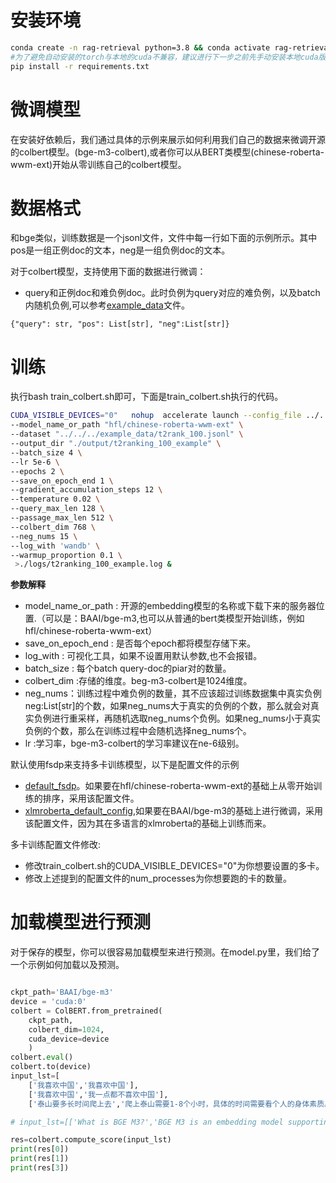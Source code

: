 
# 安装环境
```bash
conda create -n rag-retrieval python=3.8 && conda activate rag-retrieval
#为了避免自动安装的torch与本地的cuda不兼容，建议进行下一步之前先手动安装本地cuda版本兼容的torch。
pip install -r requirements.txt 
```

# 微调模型
在安装好依赖后，我们通过具体的示例来展示如何利用我们自己的数据来微调开源的colbert模型。(bge-m3-colbert),或者你可以从BERT类模型(chinese-roberta-wwm-ext)开始从零训练自己的colbert模型。

# 数据格式


和bge类似，训练数据是一个jsonl文件，文件中每一行如下面的示例所示。其中pos是一组正例doc的文本，neg是一组负例doc的文本。

对于colbert模型，支持使用下面的数据进行微调：

- query和正例doc和难负例doc。此时负例为query对应的难负例，以及batch内随机负例,可以参考[example_data](https://github.com/NLPJCL/RAG-Retrieval/blob/master/example_data/t2rank_100.jsonl)文件。
```
{"query": str, "pos": List[str], "neg":List[str]}
```



# 训练
执行bash train_colbert.sh即可，下面是train_colbert.sh执行的代码。

```bash
CUDA_VISIBLE_DEVICES="0"   nohup  accelerate launch --config_file ../../../config/default_fsdp.yaml train_colbert.py  \
--model_name_or_path "hfl/chinese-roberta-wwm-ext" \
--dataset "../../../example_data/t2rank_100.jsonl" \
--output_dir "./output/t2ranking_100_example" \
--batch_size 4 \
--lr 5e-6 \
--epochs 2 \
--save_on_epoch_end 1 \
--gradient_accumulation_steps 12 \
--temperature 0.02 \
--query_max_len 128 \
--passage_max_len 512 \
--colbert_dim 768 \
--neg_nums 15 \
--log_with 'wandb' \
--warmup_proportion 0.1 \
 >./logs/t2ranking_100_example.log &
```

**参数解释**
- model_name_or_path : 开源的embedding模型的名称或下载下来的服务器位置.（可以是：BAAI/bge-m3,也可以从普通的bert类模型开始训练，例如hfl/chinese-roberta-wwm-ext）
- save_on_epoch_end : 是否每个epoch都将模型存储下来。
- log_with : 可视化工具，如果不设置用默认参数,也不会报错。
- batch_size : 每个batch query-doc的piar对的数量。
- colbert_dim :存储的维度。beg-m3-colbert是1024维度。
- neg_nums：训练过程中难负例的数量，其不应该超过训练数据集中真实负例neg:List[str]的个数，如果neg_nums大于真实的负例的个数，那么就会对真实负例进行重采样，再随机选取neg_nums个负例。如果neg_nums小于真实负例的个数，那么在训练过程中会随机选择neg_nums个。
- lr :学习率，bge-m3-colbert的学习率建议在ne-6级别。

默认使用fsdp来支持多卡训练模型，以下是配置文件的示例
- [default_fsdp](https://github.com/NLPJCL/RAG-Retrieval/blob/master/config/default_fsdp.yaml)。如果要在hfl/chinese-roberta-wwm-ext的基础上从零开始训练的排序，采用该配置文件。
- [xlmroberta_default_config](https://github.com/NLPJCL/RAG-Retrieval/blob/master/config/xlmroberta_default_config.yaml),如果要在BAAI/bge-m3的基础上进行微调，采用该配置文件，因为其在多语言的xlmroberta的基础上训练而来。

多卡训练配置文件修改:
- 修改train_colbert.sh的CUDA_VISIBLE_DEVICES="0"为你想要设置的多卡。
- 修改上述提到的配置文件的num_processes为你想要跑的卡的数量。


# 加载模型进行预测

对于保存的模型，你可以很容易加载模型来进行预测。在model.py里，我们给了一个示例如何加载以及预测。


```python

ckpt_path='BAAI/bge-m3'
device = 'cuda:0'
colbert = ColBERT.from_pretrained(
    ckpt_path,
    colbert_dim=1024,
    cuda_device=device
    )
colbert.eval()
colbert.to(device)
input_lst=[
    ['我喜欢中国','我喜欢中国'],
    ['我喜欢中国','我一点都不喜欢中国'],
    ['泰山要多长时间爬上去','爬上泰山需要1-8个小时，具体的时间需要看个人的身体素质。专业登山运动员可能只需要1个多小时就可以登顶，有些身体素质比较低的，爬的慢的就需要5个多小时了。']]

# input_lst=[['What is BGE M3?','BGE M3 is an embedding model supporting dense retrieval, lexical matching and multi-vector interaction.']]

res=colbert.compute_score(input_lst)
print(res[0])
print(res[1])
print(res[3])


```

